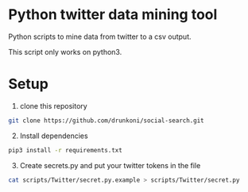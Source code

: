 Python twitter data mining tool
===============================
Python scripts to mine data from twitter to a csv output.


This script only works on python3.
# Setup

1. clone this repository
```bash
git clone https://github.com/drunkoni/social-search.git
```

2. Install dependencies
```bash
pip3 install -r requirements.txt
```

3. Create secrets.py and put your twitter tokens in the file
```bash
cat scripts/Twitter/secret.py.example > scripts/Twitter/secret.py
```